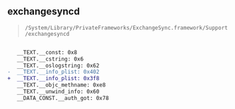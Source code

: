 ## exchangesyncd

> `/System/Library/PrivateFrameworks/ExchangeSync.framework/Support/exchangesyncd`

```diff

   __TEXT.__const: 0x8
   __TEXT.__cstring: 0x6
   __TEXT.__oslogstring: 0x62
-  __TEXT.__info_plist: 0x402
+  __TEXT.__info_plist: 0x3f8
   __TEXT.__objc_methname: 0xe8
   __TEXT.__unwind_info: 0x60
   __DATA_CONST.__auth_got: 0x78

```
